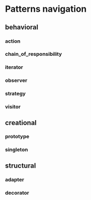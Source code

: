 # Patterns navigation

## behavioral
### action
### chain_of_responsibility
### iterator
### observer
### strategy
### visitor

## creational
### prototype
### singleton

## structural
### adapter
### decorator